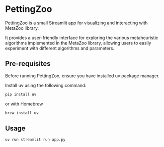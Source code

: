 # PettingZoo

PettingZoo is a small Streamlit app for visualizing and interacting with MetaZoo library.

It provides a user-friendly interface for exploring the various metaheuristic algorithms implemented in the MetaZoo library, allowing users to easily experiment with different algorithms and parameters.

## Pre-requisites

Before running PettingZoo, ensure you have installed uv package manager.

Install uv using the following command:

```bash
pip install uv
```

or with Homebrew

```bash
brew install uv
```

## Usage

```bash
uv run streamlit run app.py
```